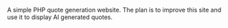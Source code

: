 A simple PHP quote generation website. The plan is to improve this site and use it to display AI generated quotes.